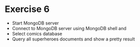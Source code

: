 # Exercise 6

* Start MongoDB server
* Connect to MongoDB server using MongoDB shell and 
* Select comics database
* Query all superheroes documents and show a pretty result
